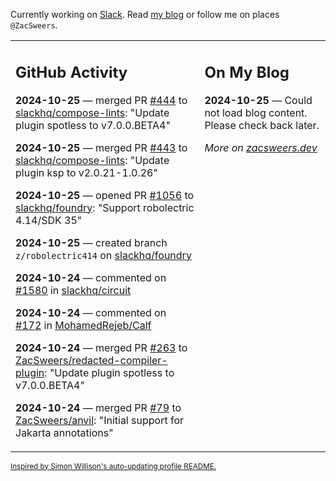 Currently working on [Slack](https://slack.com/). Read [my blog](https://zacsweers.dev/) or follow me on places `@ZacSweers`.

<table><tr><td valign="top" width="60%">

## GitHub Activity
<!-- githubActivity starts -->
**2024-10-25** — merged PR [#444](https://github.com/slackhq/compose-lints/pull/444) to [slackhq/compose-lints](https://github.com/slackhq/compose-lints): "Update plugin spotless to v7.0.0.BETA4"

**2024-10-25** — merged PR [#443](https://github.com/slackhq/compose-lints/pull/443) to [slackhq/compose-lints](https://github.com/slackhq/compose-lints): "Update plugin ksp to v2.0.21-1.0.26"

**2024-10-25** — opened PR [#1056](https://github.com/slackhq/foundry/pull/1056) to [slackhq/foundry](https://github.com/slackhq/foundry): "Support robolectric 4.14/SDK 35"

**2024-10-25** — created branch `z/robolectric414` on [slackhq/foundry](https://github.com/slackhq/foundry)

**2024-10-24** — commented on [#1580](https://github.com/slackhq/circuit/issues/1580#issuecomment-2436316754) in [slackhq/circuit](https://github.com/slackhq/circuit)

**2024-10-24** — commented on [#172](https://github.com/MohamedRejeb/Calf/issues/172#issuecomment-2436315026) in [MohamedRejeb/Calf](https://github.com/MohamedRejeb/Calf)

**2024-10-24** — merged PR [#263](https://github.com/ZacSweers/redacted-compiler-plugin/pull/263) to [ZacSweers/redacted-compiler-plugin](https://github.com/ZacSweers/redacted-compiler-plugin): "Update plugin spotless to v7.0.0.BETA4"

**2024-10-24** — merged PR [#79](https://github.com/ZacSweers/anvil/pull/79) to [ZacSweers/anvil](https://github.com/ZacSweers/anvil): "Initial support for Jakarta annotations"
<!-- githubActivity ends -->
</td><td valign="top" width="40%">

## On My Blog
<!-- blog starts -->
**2024-10-25** — Could not load blog content. Please check back later.
<!-- blog ends -->
_More on [zacsweers.dev](https://zacsweers.dev/)_
</td></tr></table>

<sub><a href="https://simonwillison.net/2020/Jul/10/self-updating-profile-readme/">Inspired by Simon Willison's auto-updating profile README.</a></sub>